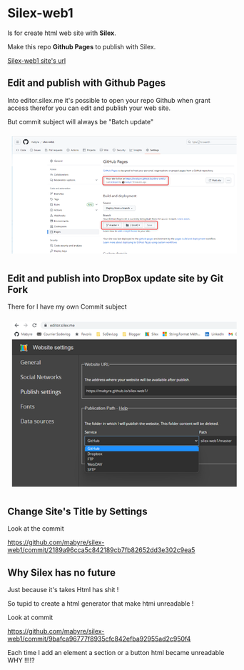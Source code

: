 # Silex-web1

Is for create html  web site with **Silex**.

Make this repo **Github Pages** to publish with Silex.

[Silex-web1 site's url](https://mabyre.github.io/silex-web1/)

## Edit and publish with Github Pages

Into editor.silex.me it's possible to open your repo Github when grant access therefor you can edit and publish your web site.

But commit subject will always be "Batch update"

<img style="margin: 10px" src="Images/2023-07-19_18h33_17.png" alt="GitHub Pages" />

## Edit and publish into DropBox update site by Git Fork

There for I have my own Commit subject

<img style="margin: 10px" src="Images/2023-07-19_18h22_11.png" alt="DropBox" />

## Change Site's Title by Settings

Look at the commit 

https://github.com/mabyre/silex-web1/commit/2189a96cca5c842189cb7fb82652dd3e302c9ea5

## Why Silex has no future

Just because it's takes Html has shit !

So tupid to create a html generator that make htmi unreadable !

Look at commit 

https://github.com/mabyre/silex-web1/commit/9bafca96777f8935cfc842efba92955ad2c950f4

Each time I add an element a section or a button html became unreadable WHY !!!!?







